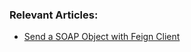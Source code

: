### Relevant Articles:

- [Send a SOAP Object with Feign Client](https://www.baeldung.com/java-feign-send-soap)

